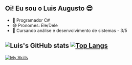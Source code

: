 ## Oi! Eu sou o Luis Augusto 😎

- 🌱 Programador C#
- 😄 Pronomes: Ele/Dele
- 📘 Cursando análise e desenvolvimento de sistemas - 3/5
##
## ![Luis's GitHub stats](https://github-readme-stats.vercel.app/api?username=luisaugusto2004&show_icons=true&theme=radical)  [![Top Langs](https://github-readme-stats.vercel.app/api/top-langs/?username=luisaugusto2004&layout=donut&theme=radical)](https://github.com/anuraghazra/github-readme-stats)

[![My Skills](https://skillicons.dev/icons?i=cs,unity,mysql)](https://skillicons.dev)




